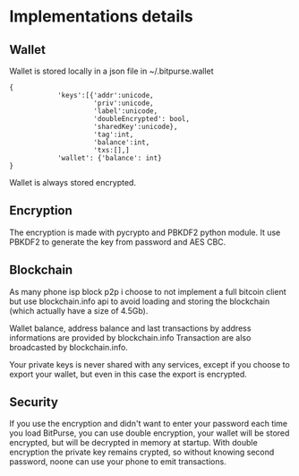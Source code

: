 Implementations details
=======================

Wallet
------

Wallet is stored locally in a json file in ~/.bitpurse.wallet

~~~~
{
            'keys':[{'addr':unicode,
                     'priv':unicode,
                     'label':unicode,
                     'doubleEncrypted': bool,
                     'sharedKey':unicode},
                     'tag':int,
                     'balance':int,
                     'txs:[],]
            'wallet': {'balance': int}
}
~~~~

Wallet is always stored encrypted.

Encryption
----------
The encryption is made with pycrypto and PBKDF2 python module. It use PBKDF2 to generate the key from password and AES CBC.

Blockchain
----------
As many phone isp block p2p i choose to not implement a full bitcoin client but use blockchain.info api to avoid loading and storing the blockchain (which actually have a size of 4.5Gb).

Wallet balance, address balance and last transactions by address informations are provided by blockchain.info
Transaction are also broadcasted by blockchain.info.

Your private keys is never shared with any services, except if you choose to export your wallet, but even in this case the export is encrypted.

Security
--------

If you use the encryption and didn't want to enter your password each time you load BitPurse, you can use double encryption, your wallet will be stored encrypted, but will be decrypted in memory at startup. With double encryption the private key remains crypted, so without knowing second password, noone can use your phone to emit transactions.    